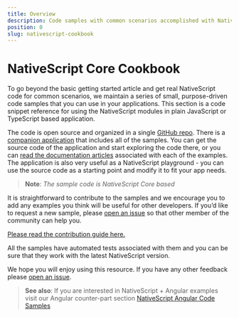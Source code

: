 ```yaml
---
title: Overview
description: Code samples with common scenarios accomplished with NativeScript Core
position: 0
slug: nativescript-cookbook
---
```


# NativeScript Core Cookbook

To go beyond the basic getting started article and get real NativeScript code for common scenarios, we maintain a series of small, purpose-driven code samples that you can use in your applications. This section is a code snippet reference for using the NativeScript modules in plain JavaScript or TypeScript based application.

The code is open source and organized in a single [GitHub repo](https://github.com/NativeScript/nativescript-sdk-examples). There is a [companion application](https://github.com/NativeScript/nativescript-sdk-examples/tree/master/app) that includes all of the samples. You can get the source code of the application and start exploring the code there, or you can [read the documentation articles](http://docs.nativescript.org/cookbook/overview.html) associated with each of the examples. The application is also very useful as a NativeScript playground - you can use the source code as a starting point and modify it to fit your app needs.

> **Note**: *The sample code is NativeScript Core based*

It is straightforward to contribute to the samples and we encourage you to add any examples you think will be useful for other developers. If you’d like to request a new sample, please [open an issue](https://github.com/NativeScript/nativescript-sdk-examples/issues) so that other member of the community can help you.

[Please read the contribution guide here.](https://github.com/NativeScript/nativescript-sdk-examples/blob/master/CONTRIBUTE.md)

All the samples have automated tests associated with them and you can be sure that they work with the latest NativeScript version.

We hope you will enjoy using this resource. If you have any other feedback please [open an issue](https://github.com/NativeScript/nativescript-sdk-examples/issues).


> **See also**: If you are interested in NativeScript + Angular examples visit our Angular counter-part section [NativeScript Angular Code Samples](https://docs.nativescript.org/angular/code-samples/overview)